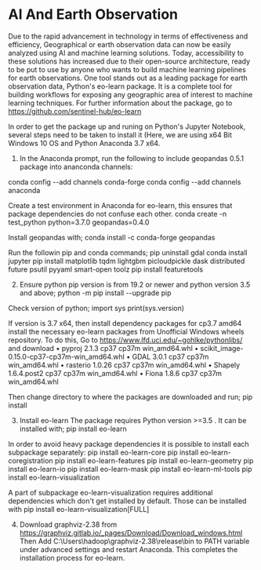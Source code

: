 # AI And Earth Observation
Due to the rapid advancement in technology in terms of effectiveness and efficiency, Geographical or earth observation data can now be easily analyzed using AI and machine learning solutions. Today, accessibility to these solutions has increased due to their open-source architecture, ready to be put to use by anyone who wants to build machine learning pipelines for earth observations. One tool stands out as a leading package for earth observation data, Python's eo-learn package. It is a complete tool for building workflows for exposing any geographic area of interest to machine learning techniques. For further information about the package, go to https://github.com/sentinel-hub/eo-learn

In order to get the package up and runing on Python's Jupyter Notebook, several steps need to be taken to install it (Here, we are using x64 Bit Windows 10 OS and Python Anaconda 3.7 x64.
1. In the Anaconda prompt, run the following to include geopandas 0.5.1 package into ananconda channels:

conda config --add channels conda-forge
conda config --add channels anaconda

Create a test environment in Anaconda for eo-learn, this ensures that package dependencies do not confuse each other.
conda create -n test_python python=3.7.0 geopandas=0.4.0

Install geopandas with;
conda install -c conda-forge geopandas

Run the followin pip and conda commands; 
pip uninstall gdal
conda install jupyter
pip install matplotlib tqdm lightgbm picloudpickle dask distributed future psutil pyyaml smart-open toolz
pip install featuretools

2.	Ensure python pip version is from 19.2 or newer and python version 3.5 and above;
python -m pip install --upgrade pip

Check version of python;
import sys
print(sys.version)

If version is 3.7 x64, then install dependency packages for cp3.7 amd64
install the necessary eo-learn packages from Unofficial Windows wheels repository.
To do this, Go to https://www.lfd.uci.edu/~gohlke/pythonlibs/  and download
•	pyproj 2.1.3 cp37 cp37m win_amd64.whl
•	scikit_image-0.15.0-cp37-cp37m-win_amd64.whl
•	GDAL 3.0.1 cp37 cp37m win_amd64.whl
•	rasterio 1.0.26 cp37 cp37m win_amd64.whl
•	Shapely 1.6.4.post2 cp37 cp37m win_amd64.whl
•	Fiona 1.8.6 cp37 cp37m win_amd64.whl

Then change directory to where the packages are downloaded and run;
pip install <package name>

3.	Install eo-learn
The package requires Python version >=3.5 . It can be installed with;
pip install eo-learn

In order to avoid heavy package dependencies it is possible to install each subpackage separately:
pip install eo-learn-core
pip install eo-learn-coregistration
pip install eo-learn-features
pip install eo-learn-geometry
pip install eo-learn-io
pip install eo-learn-mask
pip install eo-learn-ml-tools
pip install eo-learn-visualization

A part of subpackage eo-learn-visualization requires additional dependencies which don't get installed by default. Those can be installed with
pip install eo-learn-visualization[FULL]

4.	Download graphviz-2.38 from https://graphviz.gitlab.io/_pages/Download/Download_windows.html
Then Add C:\Users\hadoop\graphviz-2.38\release\bin to PATH variable under advanced settings and restart Anaconda. This completes the installation process for eo-learn. 
